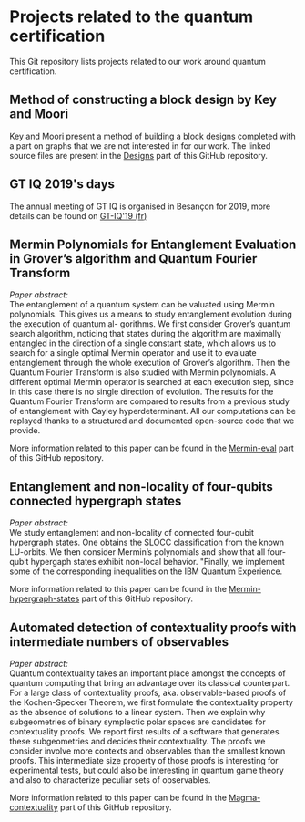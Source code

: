# Projects related to the quantum certification

This Git repository lists projects related to our work around quantum
certification.

## Method of constructing a block design by Key and Moori

Key and Moori present a method of building a block designs completed with a part
on graphs that we are not interested in for our work. The linked source files
are present in the [Designs](Designs) part of this GitHub repository.

## GT IQ 2019's days

The annual meeting of GT IQ is organised in Besançon for 2019, more details can
be found on [GT-IQ'19 (fr)](https://quantcert.github.io/GT-IQ'19)

## Mermin Polynomials for Entanglement Evaluation in Grover’s algorithm and Quantum Fourier Transform

_Paper abstract:_<br/> 
The entanglement of a quantum system can be valuated
using Mermin polynomials. This gives us a means to study entanglement evolution
during the execution of quantum al- gorithms. We first consider Grover’s quantum
search algorithm, noticing that states during the algorithm are maximally
entangled in the direction of a single constant state, which allows us to search
for a single optimal Mermin operator and use it to evaluate entanglement through
the whole execution of Grover’s algorithm. Then the Quantum Fourier Transform is
also studied with Mermin polynomials. A different optimal Mermin operator is
searched at each execution step, since in this case there is no single direction
of evolution. The results for the Quantum Fourier Transform are compared to
results from a previous study of entanglement with Cayley hyperdeterminant. All
our computations can be replayed thanks to a structured and documented
open-source code that we provide.

More information related to this paper can be found in the
[Mermin-eval](Mermin-eval) part of this GitHub repository.

## Entanglement and non-locality of four-qubits connected hypergraph states

_Paper abstract:_<br/> 
We study entanglement and non-locality of connected four-qubit hypergraph
states. One obtains the SLOCC classification from the known LU-orbits. We then
consider Mermin’s polynomials and show that all four-qubit hypergaph states
exhibit non-local behavior. "Finally, we implement some of the corresponding
inequalities on the IBM Quantum Experience.

More information related to this paper can be found in the
[Mermin-hypergraph-states](Mermin-hypergraph-states) part of this GitHub
repository.

## Automated detection of contextuality proofs with intermediate numbers of observables

_Paper abstract:_<br/> 
Quantum contextuality takes an important place amongst the concepts of quantum
computing that bring an advantage over its classical counterpart. For a large
class of contextuality proofs, aka. observable-based proofs of the
Kochen-Specker Theorem, we first formulate the contextuality property as the
absence of solutions to a linear system. Then we explain why subgeometries of
binary symplectic polar spaces are candidates for contextuality proofs. We
report first results of a software that generates these subgeometries and
decides their contextuality. The proofs we consider involve more contexts and
observables than the smallest known proofs. This intermediate size property of
those proofs is interesting for experimental tests, but could also be
interesting in quantum game theory and also to characterize peculiar sets of
observables.

More information related to this paper can be found in the
[Magma-contextuality](Magma-contextuality) part of this GitHub repository.
